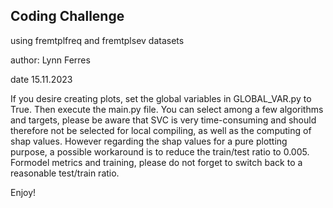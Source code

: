 ## Coding Challenge
using fremtplfreq and fremtplsev datasets

author: Lynn Ferres

date 15.11.2023


If you desire creating plots, set the global variables in GLOBAL_VAR.py to True.
Then execute the main.py file. You can select among a few algorithms and targets, please be aware that 
SVC is very time-consuming and should therefore not be selected for local compiling, as well as the 
computing of shap values. However regarding the shap values for a pure plotting purpose, a possible 
workaround is to reduce the train/test ratio to 0.005. Formodel metrics and training, please do not 
forget to switch back to a reasonable test/train ratio.


Enjoy!





